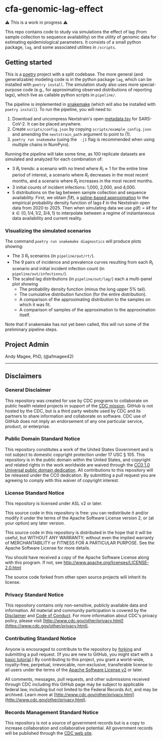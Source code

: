 # cfa-genomic-lag-effect

⚠️ This is a work in progress ⚠️

This repo contains code to study via simulations the effect of lag (from sample collection to sequence availability) on the utility of genomic data for estimating epidemiological parameters.
It consists of a small python package, `lag`, and some associated utilities in `/scripts`.

## Getting started

This is a [poetry](https://python-poetry.org/) project with a split codebase.
The more general (and generalizable) modeling code is in the python package `lag`, which can be installed with `poetry install`.
The simulation study also uses more special-purpose code (e.g., for approximating observed distributions of reporting lags), which live as callable python scripts in `pipeline/`.

The pipeline is implemented in [snakemake](https://snakemake.github.io/) (which will also be installed with `poetry install`).
To run the pipeline, you will need to:
1. Download and uncompress Nextstrain's open [metadata.tsv](https://docs.nextstrain.org/projects/ncov/en/latest/reference/remote_inputs.html) for SARS-CoV-2. It can be placed anywhere.
2. Create `scripts/config.json` by copying `scripts/example_config.json` and amending the `nextstrain_path` argument to point to (1).
3. `poetry run snakemake` (using the ` -j1` flag is recommended when using multiple chains in NumPyro).

Running the pipeline will take some time, as 100 replicate datasets are simulated and analyzed for each combination of:
- 3 $R_t$ trends: a scenario with no trend where $R_t \approx 1$ for the entire time period of interest, a scenario where $R_t$ decreases in the most recent months, and a scenario where $R_t$ increases in the most recent months.
- 3 initial counts of incident infections: 1,000, 2,000, and 4,000.
- 5 distributions on the lag between sample collection and sequence availability. First, we obtain $\hat{f}(\ell)$, a [spline-based approximation](https://www.sciencedirect.com/science/article/pii/S0377042724003807) to the empirical probability density function of lags $\ell$ in the Nextstrain open data from 2020 to 2025. Then when simulating data we use $g(\ell) = k \ell$ for $k \in \{0, 1/4, 1/2, 3/4, 1\}$ to interpolate between a regime of instantaneous data availability and current reality.

### Visualizing the simulated scenarios

The command `poetry run snakemake diagnostics` will produce plots showing:
- The 3 $R_t$ scenarios (in `pipeline/out/rt/`).
- The 9 pairs of incidence and prevalence curves resulting from each $R_t$ scenario and initial incident infection count (in `pipeline/out/infections/`).
- The scaled lag distributions (in `pipeline/out/lag/`) each a multi-panel plot showing
  - The probability density function (minus the long upper 5\% tail).
  - The cumulative distribution function (for the entire distribution).
  - A comparison of the approximating distribution to the samples on which it was fit.
  - A comparison of samples of the approximation to the approximation itself.

Note that if snakemake has not yet been called, this will run some of the preliminary pipeline steps.

## Project Admin

Andy Magee, PhD, (@afmagee42)

------------------------------------------------------------------------------------

## Disclaimers

### General Disclaimer

This repository was created for use by CDC programs to collaborate on public health related projects in support of the [CDC mission](https://www.cdc.gov/about/organization/mission.htm). GitHub is not hosted by the CDC, but is a third party website used by CDC and its partners to share information and collaborate on software. CDC use of GitHub does not imply an endorsement of any one particular service, product, or enterprise.

### Public Domain Standard Notice

This repository constitutes a work of the United States Government and is not
subject to domestic copyright protection under 17 USC § 105. This repository is in
the public domain within the United States, and copyright and related rights in
the work worldwide are waived through the [CC0 1.0 Universal public domain dedication](https://creativecommons.org/publicdomain/zero/1.0/).
All contributions to this repository will be released under the CC0 dedication. By
submitting a pull request you are agreeing to comply with this waiver of
copyright interest.

### License Standard Notice

This repository is licensed under ASL v2 or later.

This source code in this repository is free: you can redistribute it and/or modify it under
the terms of the Apache Software License version 2, or (at your option) any
later version.

This source code in this repository is distributed in the hope that it will be useful, but WITHOUT ANY
WARRANTY; without even the implied warranty of MERCHANTABILITY or FITNESS FOR A
PARTICULAR PURPOSE. See the Apache Software License for more details.

You should have received a copy of the Apache Software License along with this
program. If not, see http://www.apache.org/licenses/LICENSE-2.0.html

The source code forked from other open source projects will inherit its license.

### Privacy Standard Notice

This repository contains only non-sensitive, publicly available data and
information. All material and community participation is covered by the
[Disclaimer](https://github.com/CDCgov/template/blob/master/DISCLAIMER.md)
and [Code of Conduct](https://github.com/CDCgov/template/blob/master/code-of-conduct.md).
For more information about CDC's privacy policy, please visit [http://www.cdc.gov/other/privacy.html](https://www.cdc.gov/other/privacy.html).

### Contributing Standard Notice

Anyone is encouraged to contribute to the repository by [forking](https://help.github.com/articles/fork-a-repo)
and submitting a pull request. (If you are new to GitHub, you might start with a
[basic tutorial](https://help.github.com/articles/set-up-git).) By contributing
to this project, you grant a world-wide, royalty-free, perpetual, irrevocable,
non-exclusive, transferable license to all users under the terms of the
[Apache Software License v2](http://www.apache.org/licenses/LICENSE-2.0.html) or
later.

All comments, messages, pull requests, and other submissions received through
CDC including this GitHub page may be subject to applicable federal law, including but not limited to the Federal Records Act, and may be archived. Learn more at [http://www.cdc.gov/other/privacy.html](http://www.cdc.gov/other/privacy.html).

### Records Management Standard Notice

This repository is not a source of government records but is a copy to increase
collaboration and collaborative potential. All government records will be
published through the [CDC web site](http://www.cdc.gov).
